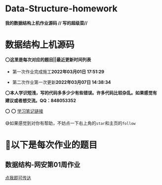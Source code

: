 # Data-Structure-homework
**我的数据结构上机作业源码    // 写的超级菜//**

# 数据结构上机源码

:o:**这里是每次对应的题目||最近更新时间列表**

- 第一次作业完成施工**2022年03月01日 17:51:29**

- 第二次作业第一次更新**2022年03月07日 14:38:34**




:o:**本人学识短浅，写的代码多多少少有些错误。许多代码比较杂乱。如果感觉有建议或者想交流。QQ：848053352**



:o: :o: [学习笔记链接](http://www.xiaohuang.vip/index.php/category/%E6%95%B0%E6%8D%AE%E7%BB%93%E6%9E%84/)



:sweat_smile:如果感觉到对你有帮助，不妨点一下右上角的`star`和主页的`follow`



# :ledger:以下是每次作业的题目





## 数据结构-网安第01周作业

[点我即可传达](https://github.com/YouChenJun/Data-Structure-homework/blob/main/%E7%AC%AC%E4%B8%80%E5%91%A8%E4%B8%8A%E6%9C%BA/%E7%AC%AC%E4%B8%80%E5%91%A8%E4%B8%8A%E6%9C%BA.md)




